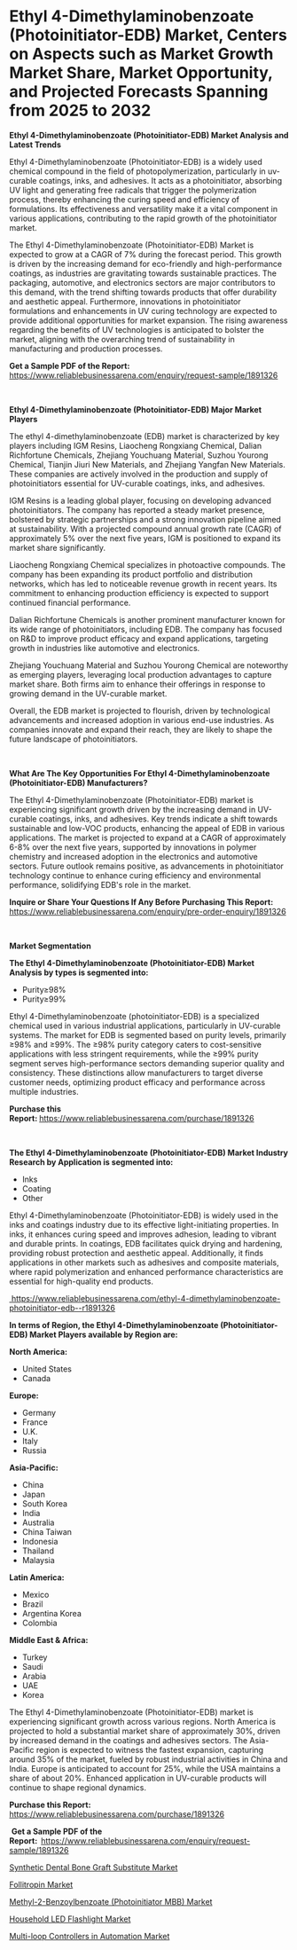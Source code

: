 <p><h1>Ethyl 4-Dimethylaminobenzoate (Photoinitiator-EDB) Market, Centers on Aspects such as Market Growth Market Share, Market Opportunity, and Projected Forecasts Spanning from 2025 to 2032</h1></p><p><strong>Ethyl 4-Dimethylaminobenzoate (Photoinitiator-EDB) Market Analysis and Latest Trends</strong></p>
<p><p>Ethyl 4-Dimethylaminobenzoate (Photoinitiator-EDB) is a widely used chemical compound in the field of photopolymerization, particularly in uv-curable coatings, inks, and adhesives. It acts as a photoinitiator, absorbing UV light and generating free radicals that trigger the polymerization process, thereby enhancing the curing speed and efficiency of formulations. Its effectiveness and versatility make it a vital component in various applications, contributing to the rapid growth of the photoinitiator market.</p><p>The Ethyl 4-Dimethylaminobenzoate (Photoinitiator-EDB) Market is expected to grow at a CAGR of 7% during the forecast period. This growth is driven by the increasing demand for eco-friendly and high-performance coatings, as industries are gravitating towards sustainable practices. The packaging, automotive, and electronics sectors are major contributors to this demand, with the trend shifting towards products that offer durability and aesthetic appeal. Furthermore, innovations in photoinitiator formulations and enhancements in UV curing technology are expected to provide additional opportunities for market expansion. The rising awareness regarding the benefits of UV technologies is anticipated to bolster the market, aligning with the overarching trend of sustainability in manufacturing and production processes.</p></p>
<p><strong>Get a Sample PDF of the Report:&nbsp;</strong> <a href="https://www.reliablebusinessarena.com/enquiry/request-sample/1891326?utm_campaign=1990&utm_medium=2&utm_source=Github&utm_content=ia&utm_term=04022025&utm_id=ethyl-4-dimethylaminobenzoate-photoinitiator-edb">https://www.reliablebusinessarena.com/enquiry/request-sample/1891326</a></p>
<p>&nbsp;</p>
<p><strong>Ethyl 4-Dimethylaminobenzoate (Photoinitiator-EDB) Major Market Players</strong></p>
<p><p>The ethyl 4-dimethylaminobenzoate (EDB) market is characterized by key players including IGM Resins, Liaocheng Rongxiang Chemical, Dalian Richfortune Chemicals, Zhejiang Youchuang Material, Suzhou Yourong Chemical, Tianjin Jiuri New Materials, and Zhejiang Yangfan New Materials. These companies are actively involved in the production and supply of photoinitiators essential for UV-curable coatings, inks, and adhesives.</p><p>IGM Resins is a leading global player, focusing on developing advanced photoinitiators. The company has reported a steady market presence, bolstered by strategic partnerships and a strong innovation pipeline aimed at sustainability. With a projected compound annual growth rate (CAGR) of approximately 5% over the next five years, IGM is positioned to expand its market share significantly.</p><p>Liaocheng Rongxiang Chemical specializes in photoactive compounds. The company has been expanding its product portfolio and distribution networks, which has led to noticeable revenue growth in recent years. Its commitment to enhancing production efficiency is expected to support continued financial performance.</p><p>Dalian Richfortune Chemicals is another prominent manufacturer known for its wide range of photoinitiators, including EDB. The company has focused on R&D to improve product efficacy and expand applications, targeting growth in industries like automotive and electronics.</p><p>Zhejiang Youchuang Material and Suzhou Yourong Chemical are noteworthy as emerging players, leveraging local production advantages to capture market share. Both firms aim to enhance their offerings in response to growing demand in the UV-curable market.</p><p>Overall, the EDB market is projected to flourish, driven by technological advancements and increased adoption in various end-use industries. As companies innovate and expand their reach, they are likely to shape the future landscape of photoinitiators.</p></p>
<p>&nbsp;</p>
<p><strong>What Are The Key Opportunities For Ethyl 4-Dimethylaminobenzoate (Photoinitiator-EDB) Manufacturers?</strong></p>
<p><p>The Ethyl 4-Dimethylaminobenzoate (Photoinitiator-EDB) market is experiencing significant growth driven by the increasing demand in UV-curable coatings, inks, and adhesives. Key trends indicate a shift towards sustainable and low-VOC products, enhancing the appeal of EDB in various applications. The market is projected to expand at a CAGR of approximately 6-8% over the next five years, supported by innovations in polymer chemistry and increased adoption in the electronics and automotive sectors. Future outlook remains positive, as advancements in photoinitiator technology continue to enhance curing efficiency and environmental performance, solidifying EDB's role in the market.</p></p>
<p><strong>Inquire or Share Your Questions If Any Before Purchasing This Report:</strong> <a href="https://www.reliablebusinessarena.com/enquiry/pre-order-enquiry/1891326?utm_campaign=1990&utm_medium=2&utm_source=Github&utm_content=ia&utm_term=04022025&utm_id=ethyl-4-dimethylaminobenzoate-photoinitiator-edb">https://www.reliablebusinessarena.com/enquiry/pre-order-enquiry/1891326</a></p>
<p>&nbsp;</p>
<p><strong>Market Segmentation</strong></p>
<p><strong>The Ethyl 4-Dimethylaminobenzoate (Photoinitiator-EDB) Market Analysis by types is segmented into:</strong></p>
<p><ul><li>Purity≥98%</li><li>Purity≥99%</li></ul></p>
<p><p>Ethyl 4-Dimethylaminobenzoate (photoinitiator-EDB) is a specialized chemical used in various industrial applications, particularly in UV-curable systems. The market for EDB is segmented based on purity levels, primarily ≥98% and ≥99%. The ≥98% purity category caters to cost-sensitive applications with less stringent requirements, while the ≥99% purity segment serves high-performance sectors demanding superior quality and consistency. These distinctions allow manufacturers to target diverse customer needs, optimizing product efficacy and performance across multiple industries.</p></p>
<p><strong>Purchase this Report:&nbsp;</strong><a href="https://www.reliablebusinessarena.com/purchase/1891326?utm_campaign=1990&utm_medium=2&utm_source=Github&utm_content=ia&utm_term=04022025&utm_id=ethyl-4-dimethylaminobenzoate-photoinitiator-edb">https://www.reliablebusinessarena.com/purchase/1891326</a></p>
<p>&nbsp;</p>
<p><strong>The Ethyl 4-Dimethylaminobenzoate (Photoinitiator-EDB) Market Industry Research by Application is segmented into:</strong></p>
<p><ul><li>Inks</li><li>Coating</li><li>Other</li></ul></p>
<p><p>Ethyl 4-Dimethylaminobenzoate (Photoinitiator-EDB) is widely used in the inks and coatings industry due to its effective light-initiating properties. In inks, it enhances curing speed and improves adhesion, leading to vibrant and durable prints. In coatings, EDB facilitates quick drying and hardening, providing robust protection and aesthetic appeal. Additionally, it finds applications in other markets such as adhesives and composite materials, where rapid polymerization and enhanced performance characteristics are essential for high-quality end products.</p></p>
<p><a href="https://www.reliablebusinessarena.com/ethyl-4-dimethylaminobenzoate-photoinitiator-edb--r1891326?utm_campaign=1990&utm_medium=2&utm_source=Github&utm_content=ia&utm_term=04022025&utm_id=ethyl-4-dimethylaminobenzoate-photoinitiator-edb">&nbsp;https://www.reliablebusinessarena.com/ethyl-4-dimethylaminobenzoate-photoinitiator-edb--r1891326</a></p>
<p><strong>In terms of Region, the Ethyl 4-Dimethylaminobenzoate (Photoinitiator-EDB) Market Players available by Region are:</strong></p>
<p>
    <p> <strong> North America: </strong>
        <ul>
            <li>United States</li>
            <li>Canada</li>
        </ul>
        </p> 
    <p> <strong> Europe: </strong>
        <ul>
            <li>Germany</li>
            <li>France</li>
            <li>U.K.</li>
            <li>Italy</li>
            <li>Russia</li>
        </ul>
        </p> 
    <p> <strong> Asia-Pacific: </strong>
        <ul>
            <li>China</li>
            <li>Japan</li>
            <li>South Korea</li>
            <li>India</li>
            <li>Australia</li>
            <li>China Taiwan</li>
            <li>Indonesia</li>
            <li>Thailand</li>
            <li>Malaysia</li>
        </ul>
        </p> 
    <p> <strong> Latin America: </strong>
        <ul>
            <li>Mexico</li>
            <li>Brazil</li>
            <li>Argentina Korea</li>
            <li>Colombia</li>
        </ul>
        </p> 
    <p> <strong> Middle East & Africa: </strong>
        <ul>
            <li>Turkey</li>
            <li>Saudi</li>
            <li>Arabia</li>
            <li>UAE</li>
            <li>Korea</li>
        </ul>
    </p>
    </p>
<p><p>The Ethyl 4-Dimethylaminobenzoate (Photoinitiator-EDB) market is experiencing significant growth across various regions. North America is projected to hold a substantial market share of approximately 30%, driven by increased demand in the coatings and adhesives sectors. The Asia-Pacific region is expected to witness the fastest expansion, capturing around 35% of the market, fueled by robust industrial activities in China and India. Europe is anticipated to account for 25%, while the USA maintains a share of about 20%. Enhanced application in UV-curable products will continue to shape regional dynamics.</p></p>
<p><strong>Purchase this Report: </strong><a href="https://www.reliablebusinessarena.com/purchase/1891326?utm_campaign=1990&utm_medium=2&utm_source=Github&utm_content=ia&utm_term=04022025&utm_id=ethyl-4-dimethylaminobenzoate-photoinitiator-edb">https://www.reliablebusinessarena.com/purchase/1891326</a></p>
<p>&nbsp;<strong>Get a Sample PDF of the Report:&nbsp;&nbsp;</strong><a href="https://www.reliablebusinessarena.com/enquiry/request-sample/1891326?utm_campaign=1990&utm_medium=2&utm_source=Github&utm_content=ia&utm_term=04022025&utm_id=ethyl-4-dimethylaminobenzoate-photoinitiator-edb">https://www.reliablebusinessarena.com/enquiry/request-sample/1891326</a></p>
<p><strong></strong></p>
<p><p><a href="https://www.linkedin.com/pulse/synthetic-dental-bone-graft-substitute-market-trends-ar1de?utm_campaign=1990&utm_medium=2&utm_source=Github&utm_content=ia&utm_term=04022025&utm_id=ethyl-4-dimethylaminobenzoate-photoinitiator-edb">Synthetic Dental Bone Graft Substitute Market</a></p><p><a href="https://www.linkedin.com/pulse/follitropin-market-forecasted-from-2025-2032-expanding-7kkpc?utm_campaign=1990&utm_medium=2&utm_source=Github&utm_content=ia&utm_term=04022025&utm_id=ethyl-4-dimethylaminobenzoate-photoinitiator-edb">Follitropin Market</a></p><p><a href="https://github.com/MarciaRunte/Market-Research-Report-List-1/blob/main/methyl-2-benzoylbenzoate-photoinitiator-mbb-market.md?utm_campaign=1990&utm_medium=2&utm_source=Github&utm_content=ia&utm_term=04022025&utm_id=ethyl-4-dimethylaminobenzoate-photoinitiator-edb">Methyl-2-Benzoylbenzoate (Photoinitiator MBB) Market</a></p><p><a href="https://www.linkedin.com/pulse/competitive-landscape-household-led-flashlight-impressive-lr8be?utm_campaign=1990&utm_medium=2&utm_source=Github&utm_content=ia&utm_term=04022025&utm_id=ethyl-4-dimethylaminobenzoate-photoinitiator-edb">Household LED Flashlight Market</a></p><p><a href="https://www.linkedin.com/pulse/global-multi-loop-controllers-automation-market-report-2025-2032-hkttc?utm_campaign=1990&utm_medium=2&utm_source=Github&utm_content=ia&utm_term=04022025&utm_id=ethyl-4-dimethylaminobenzoate-photoinitiator-edb">Multi-loop Controllers in Automation Market</a></p></p>